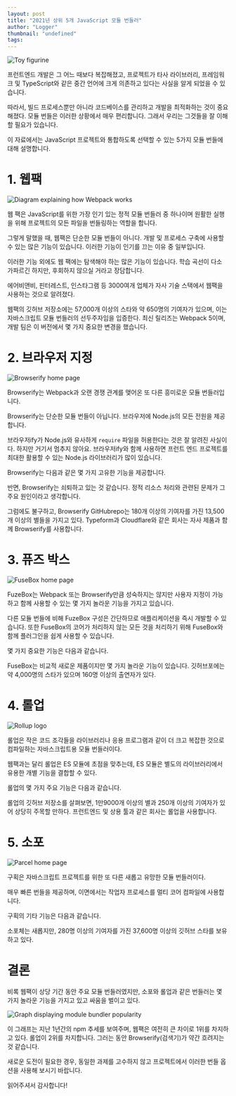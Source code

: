 ```yaml
---
layout: post
title: "2021년 상위 5개 JavaScript 모듈 번들러"
author: "Logger"
thumbnail: "undefined"
tags: 
---
```



![Toy figurine](https://miro.medium.com/max/11502/0*Df0iOw2wMz-FIYtF)

프런트엔드 개발은 그 어느 때보다 복잡해졌고, 프로젝트가 타사 라이브러리, 프레임워크 및 TypeScript와 같은 중간 언어에 크게 의존하고 있다는 사실을 알게 되었을 수 있습니다.

따라서, 빌드 프로세스뿐만 아니라 코드베이스를 관리하고 개발을 최적화하는 것이 중요해졌다. 모듈 번들은 이러한 상황에서 매우 편리합니다. 그래서 우리는 그것들을 잘 이해할 필요가 있습니다.

이 자료에서는 JavaScript 프로젝트와 통합하도록 선택할 수 있는 5가지 모듈 번들에 대해 설명합니다.

# 1. 웹팩

![Diagram explaining how Webpack works](https://miro.medium.com/max/2660/1*dbLSMmG_9YNaVRyn30YKBQ.png)

웹 팩은 JavaScript를 위한 가장 인기 있는 정적 모듈 번들러 중 하나이며 원활한 실행을 위해 프로젝트의 모든 파일을 번들링하는 역할을 합니다.

그렇게 말했을 때, 웹팩은 단순한 모듈 번들이 아니다. 개발 및 프로세스 구축에 사용할 수 있는 많은 기능이 있습니다. 이러한 기능이 인기를 끄는 이유 중 일부입니다.

이러한 기능 외에도 웹 팩에는 탐색해야 하는 많은 기능이 있습니다. 학습 곡선이 다소 가파르긴 하지만, 후회하지 않으실 거라고 장담합니다.

에어비앤비, 핀터레스트, 인스타그램 등 3000여개 업체가 자사 기술 스택에서 웹팩을 사용하는 것으로 알려졌다.

웹팩의 깃허브 저장소에는 57,000개 이상의 스타와 약 650명의 기여자가 있으며, 이는 자바스크립트 모듈 번들러의 선두주자임을 입증한다. 최신 릴리즈는 Webpack 5이며, 개발 팀은 이 버전에서 몇 가지 중요한 변경을 했습니다.

# 2. 브라우저 지정

![Browserify home page](https://miro.medium.com/max/2984/1*cMnobdbi4vQ04v0zM4r6jQ.png)

Browserify는 Webpack과 오랜 경쟁 관계를 맺어온 또 다른 흥미로운 모듈 번들러입니다.

Browserify는 단순한 모듈 번들이 아닙니다. 브라우저에 Node.js의 모든 전원을 제공합니다.

브라우저ify가 Node.js와 유사하게 `require` 파일을 허용한다는 것은 잘 알려진 사실이다. 하지만 거기서 멈추지 않아요. 브라우저ify와 함께 사용하면 프런트 엔드 프로젝트를 최대한 활용할 수 있는 Node.js 라이브러리가 많이 있습니다.

Browserify는 다음과 같은 몇 가지 고유한 기능을 제공합니다.

반면, Browserify는 쇠퇴하고 있는 것 같습니다. 정적 리소스 처리와 관련된 문제가 그 주요 원인이라고 생각합니다.

그럼에도 불구하고, Browserify GitHubrepo는 180개 이상의 기여자를 가진 13,500개 이상의 별들을 가지고 있다. Typeform과 Cloudflare와 같은 회사는 자사 제품과 함께 Browserify를 사용합니다.

# 3. 퓨즈 박스

![FuseBox home page](https://miro.medium.com/max/2372/1*7SR5wJut7xueOeateqOIZg.png)

FuzeBox는 Webpack 또는 Browserify만큼 성숙하지는 않지만 사용자 지정이 가능하고 함께 사용할 수 있는 몇 가지 놀라운 기능을 가지고 있습니다.

다른 모듈 번들에 비해 FuzeBox 구성은 간단하므로 애플리케이션을 즉시 개발할 수 있습니다. 또한 FuseBox의 코어가 처리하지 않는 모든 것을 처리하기 위해 FuseBox와 함께 플러그인을 쉽게 사용할 수 있습니다.

몇 가지 중요한 기능은 다음과 같습니다.

FuseBox는 비교적 새로운 제품이지만 몇 가지 놀라운 기능이 있습니다. 깃허브포에는 약 4,000명의 스타가 있으며 160명 이상의 출연자가 있다.

# 4. 롤업

![Rollup logo](https://miro.medium.com/max/2400/1*Am5hoqyrZvoJopjruvpfTg.jpeg)

롤업은 작은 코드 조각들을 라이브러리나 응용 프로그램과 같이 더 크고 복잡한 것으로 컴파일하는 자바스크립트용 모듈 번들러이다.

웹팩과는 달리 롤업은 ES 모듈에 초점을 맞추는데, ES 모듈은 별도의 라이브러리에서 유용한 개별 기능을 결합할 수 있다.

롤업의 몇 가지 주요 기능은 다음과 같습니다.

롤업의 깃허브 저장소를 살펴보면, 1만9000개 이상의 별과 250개 이상의 기여자가 있어 상당히 주목할 만하다. 프런트엔드 및 상용 툴과 같은 회사는 롤업을 사용합니다.

# 5. 소포

![Parcel home page](https://miro.medium.com/max/2944/1*ZkrC_6e62_LS18Nhc_Hf-g.png)

구획은 자바스크립트 프로젝트를 위한 또 다른 새롭고 유망한 모듈 번들러이다.

매우 빠른 번들을 제공하며, 이면에서는 작업자 프로세스를 멀티 코어 컴파일에 사용합니다.

구획의 기타 기능은 다음과 같습니다.

소포체는 새롭지만, 280명 이상의 기여자를 가진 37,600명 이상의 깃허브 스타를 보유하고 있다.

# 결론

비록 웹팩이 상당 기간 동안 주요 모듈 번들러였지만, 소포와 롤업과 같은 번들러는 몇 가지 놀라운 기능을 가지고 있고 싸움을 벌이고 있다.

![Graph displaying module bundler popularity](https://miro.medium.com/max/2674/1*qOQMJ4e-P03qPFzpMRR4tA.png)

이 그래프는 지난 1년간의 npm 추세를 보여주며, 웹팩은 여전히 큰 차이로 1위를 차지하고 있다. 롤업이 2위를 차지합니다. 그러는 동안 Browserify(검색기)가 약간 흐려지는 것 같습니다.

새로운 도전이 필요한 경우, 동일한 과제를 고수하지 않고 프로젝트에서 이러한 번들 옵션을 사용해 보시기 바랍니다.

읽어주셔서 감사합니다!